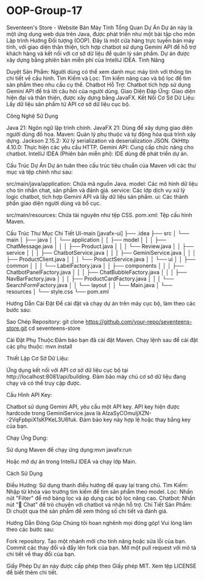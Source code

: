 # OOP-Group-17

Seventeen's Store - Website Bán Máy Tính
Tổng Quan Dự Án
Dự án này là một ứng dụng web dựa trên Java, được phát triển như một bài tập cho môn Lập trình Hướng Đối tượng (OOP). Đây là một cửa hàng trực tuyến bán máy tính, với giao diện thân thiện, tích hợp chatbot sử dụng Gemini API để hỗ trợ khách hàng và kết nối với cơ sở dữ liệu để quản lý sản phẩm. Dự án được xây dựng bằng phiên bản miễn phí của IntelliJ IDEA.
Tính Năng

Duyệt Sản Phẩm: Người dùng có thể xem danh mục máy tính với thông tin chi tiết về cấu hình.
Tìm Kiếm và Lọc: Tìm kiếm nâng cao và bộ lọc để tìm sản phẩm theo nhu cầu cụ thể.
Chatbot Hỗ Trợ: Chatbot tích hợp sử dụng Gemini API để trả lời câu hỏi của người dùng.
Giao Diện Đáp Ứng: Giao diện hiện đại và thân thiện, được xây dựng bằng JavaFX.
Kết Nối Cơ Sở Dữ Liệu: Lấy dữ liệu sản phẩm từ API cơ sở dữ liệu cục bộ.

Công Nghệ Sử Dụng

Java 21: Ngôn ngữ lập trình chính.
JavaFX 21: Dùng để xây dựng giao diện người dùng đồ họa.
Maven: Quản lý phụ thuộc và tự động hóa quá trình xây dựng.
Jackson 2.15.2: Xử lý serialization và deserialization JSON.
OkHttp 4.10.0: Thực hiện các yêu cầu HTTP.
Gemini API: Cung cấp chức năng cho chatbot.
IntelliJ IDEA (Phiên bản miễn phí): IDE dùng để phát triển dự án.

Cấu Trúc Dự Án
Dự án tuân theo cấu trúc tiêu chuẩn của Maven với các thư mục và tệp chính như sau:

src/main/java/application: Chứa mã nguồn Java.
model: Các mô hình dữ liệu cho tin nhắn chat, sản phẩm và đánh giá.
service: Các lớp dịch vụ xử lý logic chatbot, tích hợp Gemini API và lấy dữ liệu sản phẩm.
ui: Các thành phần giao diện người dùng và bố cục.


src/main/resources: Chứa tài nguyên như tệp CSS.
pom.xml: Tệp cấu hình Maven.

Cấu Trúc Thư Mục Chi Tiết
UI-main [javafx-ui]
├── .idea
├── src
│   └── main
│       ├── java
│       │   └── application
│       │       ├── model
│       │       │   ├── ChatMessage.java
│       │       │   ├── Product.java
│       │       │   └── Review.java
│       │       ├── service
│       │       │   ├── ChatbotService.java
│       │       │   ├── GeminiService.java
│       │       │   ├── ProductClient.java
│       │       │   └── ProductService.java
│       │       └── ui
│       │           ├── common
│       │           │   └── LabelFactory.java
│       │           ├── components
│       │           │   ├── ChatbotPanelFactory.java
│       │           │   ├── ChatBubbleFactory.java
│       │           │   ├── NavBarFactory.java
│       │           │   ├── ProductCardFactory.java
│       │           │   └── SearchFormFactory.java
│       │           └── layout
│       │               └── Main.java
│       └── resources
│           └── style.css
└── pom.xml

Hướng Dẫn Cài Đặt
Để cài đặt và chạy dự án trên máy cục bộ, làm theo các bước sau:

Sao Chép Repository:
git clone https://github.com/your-repo/seventeens-store.git
cd seventeens-store


Cài Đặt Phụ Thuộc:Đảm bảo bạn đã cài đặt Maven. Chạy lệnh sau để cài đặt các phụ thuộc:
mvn install


Thiết Lập Cơ Sở Dữ Liệu:

Ứng dụng kết nối với API cơ sở dữ liệu cục bộ tại http://localhost:8081/api/building.
Đảm bảo máy chủ cơ sở dữ liệu đang chạy và có thể truy cập được.


Cấu Hình API Key:

Chatbot sử dụng Gemini API, yêu cầu một API key.
API key hiện được hardcode trong GeminiService.java là AIzaSyCOmuIjXZN--2VqFpbpiX1sKPKeL3U6fuk. Đảm bảo key này hợp lệ hoặc thay bằng key của bạn.


Chạy Ứng Dụng:

Sử dụng Maven để chạy ứng dụng:mvn javafx:run


Hoặc mở dự án trong IntelliJ IDEA và chạy lớp Main.



Cách Sử Dụng

Điều Hướng: Sử dụng thanh điều hướng để quay lại trang chủ.
Tìm Kiếm: Nhập từ khóa vào trường tìm kiếm để tìm sản phẩm theo model.
Lọc: Nhấn nút "Filter" để mở bảng lọc và áp dụng các bộ lọc nâng cao.
Chatbot: Nhấn nút "💬 Chat" để trò chuyện với chatbot và nhận hỗ trợ.
Chi Tiết Sản Phẩm: Di chuột qua thẻ sản phẩm để xem thông số chi tiết và đánh giá.

Hướng Dẫn Đóng Góp
Chúng tôi hoan nghênh mọi đóng góp! Vui lòng làm theo các bước sau:

Fork repository.
Tạo một nhánh mới cho tính năng hoặc sửa lỗi của bạn.
Commit các thay đổi và đẩy lên fork của bạn.
Mở một pull request với mô tả chi tiết về thay đổi của bạn.

Giấy Phép
Dự án này được cấp phép theo Giấy phép MIT. Xem tệp LICENSE để biết thêm chi tiết.
